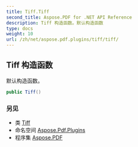 ```yaml
---
title: Tiff.Tiff
second_title: Aspose.PDF for .NET API Reference
description: Tiff 构造函数。默认构造函数
type: docs
weight: 10
url: /zh/net/aspose.pdf.plugins/tiff/tiff/
---
```

## Tiff 构造函数

默认构造函数。

```csharp
public Tiff()
```

### 另见

* 类 [Tiff](../)
* 命名空间 [Aspose.Pdf.Plugins](../../../aspose.pdf.plugins/)
* 程序集 [Aspose.PDF](../../../)